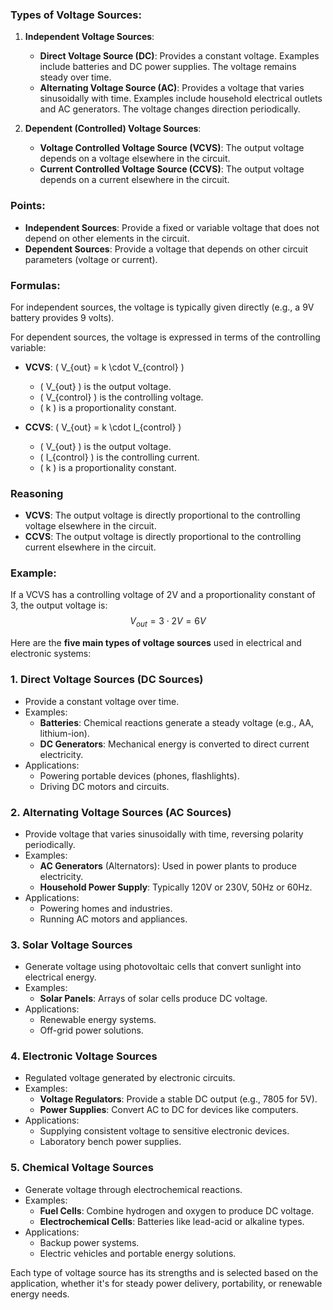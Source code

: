 ### Types of Voltage Sources:

1. **Independent Voltage Sources**:

   - **Direct Voltage Source (DC)**: Provides a constant voltage. Examples include batteries and DC power supplies. The voltage remains steady over time.
   - **Alternating Voltage Source (AC)**: Provides a voltage that varies sinusoidally with time. Examples include household electrical outlets and AC generators. The voltage changes direction periodically.

2. **Dependent (Controlled) Voltage Sources**:

   - **Voltage Controlled Voltage Source (VCVS)**: The output voltage depends on a voltage elsewhere in the circuit.
   - **Current Controlled Voltage Source (CCVS)**: The output voltage depends on a current elsewhere in the circuit.

### Points:

- **Independent Sources**: Provide a fixed or variable voltage that does not depend on other elements in the circuit.
- **Dependent Sources**: Provide a voltage that depends on other circuit parameters (voltage or current).

### Formulas:

For independent sources, the voltage is typically given directly (e.g., a 9V battery provides 9 volts).

For dependent sources, the voltage is expressed in terms of the controlling variable:

- **VCVS**: \( V_{out} = k \cdot V_{control} \)
  - \( V_{out} \) is the output voltage.
  - \( V_{control} \) is the controlling voltage.
  - \( k \) is a proportionality constant.

- **CCVS**: \( V_{out} = k \cdot I_{control} \)
  - \( V_{out} \) is the output voltage.
  - \( I_{control} \) is the controlling current.
  - \( k \) is a proportionality constant.

### Reasoning

- **VCVS**: The output voltage is directly proportional to the controlling voltage elsewhere in the circuit.
- **CCVS**: The output voltage is directly proportional to the controlling current elsewhere in the circuit.

### Example:

If a VCVS has a controlling voltage of 2V and a proportionality constant of 3, the output voltage is:
$$
V_{out} = 3 \cdot 2V = 6V
$$

Here are the **five main types of voltage sources** used in electrical and electronic systems:

### **1. Direct Voltage Sources (DC Sources)**

   - Provide a constant voltage over time.
   - Examples:
     - **Batteries**: Chemical reactions generate a steady voltage (e.g., AA, lithium-ion).
     - **DC Generators**: Mechanical energy is converted to direct current electricity.
   - Applications:
     - Powering portable devices (phones, flashlights).
     - Driving DC motors and circuits.

### **2. Alternating Voltage Sources (AC Sources)**

   - Provide voltage that varies sinusoidally with time, reversing polarity periodically.
   - Examples:
     - **AC Generators** (Alternators): Used in power plants to produce electricity.
     - **Household Power Supply**: Typically 120V or 230V, 50Hz or 60Hz.
   - Applications:
     - Powering homes and industries.
     - Running AC motors and appliances.

### **3. Solar Voltage Sources**

   - Generate voltage using photovoltaic cells that convert sunlight into electrical energy.
   - Examples:
     - **Solar Panels**: Arrays of solar cells produce DC voltage.
   - Applications:
     - Renewable energy systems.
     - Off-grid power solutions.

### **4. Electronic Voltage Sources**

   - Regulated voltage generated by electronic circuits.
   - Examples:
     - **Voltage Regulators**: Provide a stable DC output (e.g., 7805 for 5V).
     - **Power Supplies**: Convert AC to DC for devices like computers.
   - Applications:
     - Supplying consistent voltage to sensitive electronic devices.
     - Laboratory bench power supplies.

### **5. Chemical Voltage Sources**

   - Generate voltage through electrochemical reactions.
   - Examples:
     - **Fuel Cells**: Combine hydrogen and oxygen to produce DC voltage.
     - **Electrochemical Cells**: Batteries like lead-acid or alkaline types.
   - Applications:
     - Backup power systems.
     - Electric vehicles and portable energy solutions.

Each type of voltage source has its strengths and is selected based on the application, whether it's for steady power delivery, portability, or renewable energy needs.
